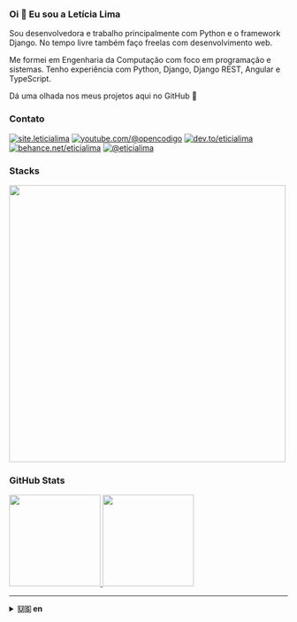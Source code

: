 ### Oi 👋 Eu sou a Letícia Lima

Sou desenvolvedora e trabalho principalmente com Python e o framework Django. No tempo livre também faço freelas com desenvolvimento web.

Me formei em Engenharia da Computação com foco em programação e sistemas. Tenho experiência com Python, Django, Django REST, Angular e TypeScript.

Dá uma olhada nos meus projetos aqui no GitHub 🙂  

### Contato

[![site.leticialima](https://img.shields.io/badge/Portfolio-00BB00?style=for-the-badge)](https://leticialima.vercel.app/)
[![youtube.com/@opencodigo](https://img.shields.io/badge/@opencodigo-FF0000?style=for-the-badge&logo=youtube&logoColor=white)](https://www.youtube.com/channel/UCyPwE2HDDO_GCLzQHuXVH-g)
[![dev.to/eticialima](https://img.shields.io/badge/dev.to/eticialima-0A0A0A?style=for-the-badge&logo=devdotto&logoColor=white)](https://dev.to/eticialima)
[![behance.net/eticialima](https://img.shields.io/badge/behance/eticialima-blue?style=for-the-badge&logo=behance&logoColor=white)](https://www.behance.net/eticialima)
[![@eticialima](https://img.shields.io/badge/@eticialima-E4405F?style=for-the-badge&logo=instagram&logoColor=white)](https://www.instagram.com/eticialima/)

### Stacks      
<p>
<img width="500px"  src="https://skillicons.dev/icons?i=py,django,angular,typescript,jquery,postgres,docker,git,vscode&perline=10"  />
</p>

### GitHub Stats

<a href="#">
  <img src="https://github-readme-stats.vercel.app/api?username=eticialima&theme=dark&show_icons=true" height="165">
  <img src="https://github-readme-stats.vercel.app/api/top-langs/?username=eticialima&layout=compact&theme=dark&show_icons=true&hide=css,html" height="165">
</a>  

---

<details>
<summary><strong>🇺🇸 en</strong></summary>

### Hi 👋 I'm Letícia Lima

I'm a developer working mainly with Python and the Django framework. On the side, I also freelance with web development projects.

I have a degree in Computer Engineering focused on programming and systems. I have experience with Python, Django, Django REST, Angular, and TypeScript.

Feel free to explore my projects here on GitHub 🙂  

### Contato

[![site.leticialima](https://img.shields.io/badge/Portfolio-00BB00?style=for-the-badge)](https://leticialima.vercel.app/)
[![youtube.com/@opencodigo](https://img.shields.io/badge/@opencodigo-FF0000?style=for-the-badge&logo=youtube&logoColor=white)](https://www.youtube.com/channel/UCyPwE2HDDO_GCLzQHuXVH-g)
[![dev.to/eticialima](https://img.shields.io/badge/dev.to/eticialima-0A0A0A?style=for-the-badge&logo=devdotto&logoColor=white)](https://dev.to/eticialima)
[![behance.net/eticialima](https://img.shields.io/badge/behance/eticialima-blue?style=for-the-badge&logo=behance&logoColor=white)](https://www.behance.net/eticialima)
[![@eticialima](https://img.shields.io/badge/@eticialima-E4405F?style=for-the-badge&logo=instagram&logoColor=white)](https://www.instagram.com/eticialima/)

### Stacks      
<p>
<img width="500px"  src="https://skillicons.dev/icons?i=py,django,angular,typescript,jquery,postgres,docker,git,vscode&perline=10"  />
</p>

### GitHub Stats

<a href="#">
  <img src="https://github-readme-stats.vercel.app/api?username=eticialima&theme=dark&show_icons=true" height="165">
  <img src="https://github-readme-stats.vercel.app/api/top-langs/?username=eticialima&layout=compact&theme=dark&show_icons=true&hide=css,html" height="165">
</a>  


</details>
